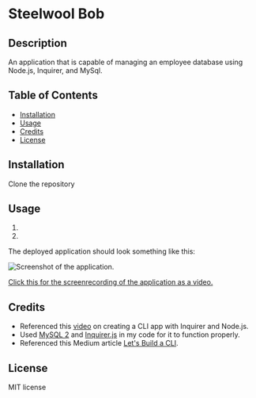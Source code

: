 # Steelwool Bob

## Description

An application that is capable of managing an employee database using Node.js, Inquirer, and MySql.

## Table of Contents

- [Installation](#installation)
- [Usage](#usage)
- [Credits](#credits)
- [License](#license)

## Installation

Clone the repository

## Usage

1.
2. 

The deployed application should look something like this:

![Screenshot of the application.](https://github.com/niko-vu/steelwool-bob/blob/main/assets/screenrecordingGIF.gif)

[Click this for the screenrecording of the application as a video.](https://github.com/niko-vu/steelwool-bob/blob/main/assets/screenrecording.webm)

## Credits

* Referenced this [video](https://www.youtube.com/watch?v=0xjfkl9nODQ) on creating a CLI app with Inquirer and Node.js.
* Used [MySQL 2](https://www.npmjs.com/package/mysql2) and [Inquirer.js](https://www.npmjs.com/package/inquirer/v/8.2.4) in my code for it to function properly.
* Referenced this Medium article [Let's Build a CLI](https://medium.com/@manavshrivastava/lets-build-a-cli-command-line-interface-with-node-js-d3b5faacc5ea).

## License

MIT license
